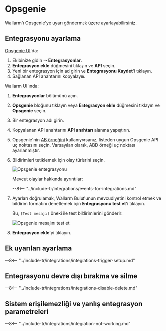 # Opsgenie

Wallarm'ı Opsgenie'ye uyarı göndermek üzere ayarlayabilirsiniz.

## Entegrasyonu ayarlama

[Opsgenie UI](https://app.opsgenie.com/teams/list)'da:

1. Ekibinize gidin ➝ **Entegrasyonlar**.
2. **Entegrasyon ekle** düğmesini tıklayın ve **API** seçin.
3. Yeni bir entegrasyon için ad girin ve **Entegrasyonu Kaydet**'i tıklayın.
4. Sağlanan API anahtarını kopyalayın.

Wallarm UI'ında:

1. **Entegrasyonlar** bölümünü açın.
1. **Opsgenie** bloğunu tıklayın veya **Entegrasyon ekle** düğmesini tıklayın ve **Opsgenie** seçin.
1. Bir entegrasyon adı girin.
1. Kopyalanan API anahtarını **API anahtarı** alanına yapıştırın.
1. Opsgenie'nin [AB örneğini](https://docs.opsgenie.com/docs/european-service-region) kullanıyorsanız, listeden uygun Opsgenie API uç noktasını seçin. Varsayılan olarak, ABD örneği uç noktası ayarlanmıştır.
1. Bildirimleri tetiklemek için olay türlerini seçin.

    ![Opsgenie entegrasyonu](../../../images/user-guides/settings/integrations/add-opsgenie-integration.png)

    Mevcut olaylar hakkında ayrıntılar:
      
    --8<-- "../include-tr/integrations/events-for-integrations.md"

1. Ayarları doğrulamak, Wallarm Bulut'unun mevcudiyetini kontrol etmek ve bildirim formatını denetlemek için **Entegrasyonu test et**'i tıklayın.

    Bu, `[Test mesajı]` öneki ile test bildirimlerini gönderir:

    ![Opsgenie mesajını test et](../../../images/user-guides/settings/integrations/test-opsgenie-new-vuln.png)

1. **Entegrasyon ekle**'yi tıklayın.

## Ek uyarıları ayarlama

--8<-- "../include-tr/integrations/integrations-trigger-setup.md"

## Entegrasyonu devre dışı bırakma ve silme

--8<-- "../include-tr/integrations/integrations-disable-delete.md"

## Sistem erişilemezliği ve yanlış entegrasyon parametreleri

--8<-- "../include-tr/integrations/integration-not-working.md"